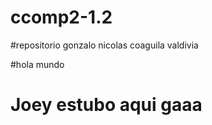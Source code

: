 # ccomp2-1.2

#repositorio gonzalo nicolas coaguila valdivia 

#hola mundo 
# Joey estubo aqui gaaa



